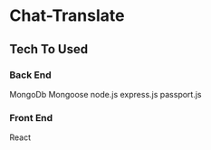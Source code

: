 # Chat-Translate




## Tech To Used
### Back End
MongoDb
Mongoose
node.js
express.js
passport.js
### Front End
React
